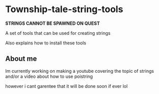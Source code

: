 # Township-tale-string-tools
**STRINGS CANNOT BE SPAWNED ON QUEST**

A set of tools that can be used for creating strings

Also explains how to install these tools

## About me

Im currently working on making a youtube covering the topic of strings and/or a video about how to use poistring

however i cant garentee that it will be done soon if ever lol
